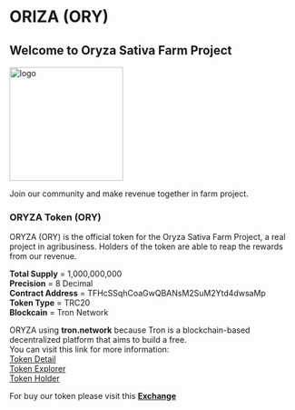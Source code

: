 # ORIZA (ORY)

## Welcome to Oryza Sativa Farm Project


<img src="https://pbs.twimg.com/profile_images/1185126777175199744/ee1KM8Jy_400x400.jpg" alt="logo" width="200"/>


Join our community and make revenue together in farm project.

### ORYZA Token (ORY)

ORYZA (ORY) is the official token for the Oryza Sativa Farm Project, a real project in agribusiness. Holders of the token are able to reap the rewards from our revenue.

**Total Supply** = 1,000,000,000<br/>
**Precision** = 8 Decimal<br/>
**Contract Address** = TFHcSSqhCoaGwQBANsM2SuM2Ytd4dwsaMp<br/>
**Token Type** = TRC20<br/>
**Blockcain** = Tron Network<br/>

ORYZA using **tron.network** because Tron is a blockchain-based decentralized platform that aims to build a free.<br/>
You can visit this link for more information:<br/>
[Token Detail](https://tronscan.org/#/token20/TFHcSSqhCoaGwQBANsM2SuM2Ytd4dwsaMp)<br/>
[Token Explorer](https://tronscan.org/#/token20/TFHcSSqhCoaGwQBANsM2SuM2Ytd4dwsaMp/transfers)<br/>
[Token Holder](https://tronscan.org/#/token20/TFHcSSqhCoaGwQBANsM2SuM2Ytd4dwsaMp/holders)<br/>

For buy our token please visit this **[Exchange](https://trx.market)**

